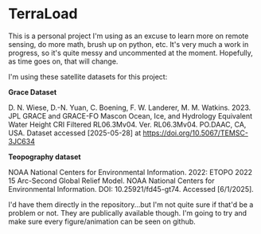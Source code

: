 # TerraLoad
This is a personal project I'm using as an excuse to learn more on remote sensing, do more math, brush up on python, etc. It's very much a work in progress, so it's quite messy and uncommented at the moment. Hopefully, as time goes on, that will change.

I'm using these satellite datasets for this project:

**Grace Dataset**

D. N. Wiese, D.-N. Yuan, C. Boening, F. W. Landerer, M. M. Watkins. 2023. JPL GRACE and GRACE-FO Mascon Ocean, Ice, and Hydrology Equivalent Water Height CRI Filtered RL06.3Mv04. Ver. RL06.3Mv04. PO.DAAC, CA, USA. Dataset accessed [2025-05-28] at https://doi.org/10.5067/TEMSC-3JC634

**Teopography dataset**

NOAA National Centers for Environmental Information. 2022: ETOPO 2022 15 Arc-Second Global Relief Model. NOAA National Centers for Environmental Information. DOI: 10.25921/fd45-gt74. Accessed [6/1/2025].

I'd have them directly in the repository...but I'm not quite sure if that'd be a problem or not. They are publically available though. I'm going to try and make sure every figure/animation can be seen on github.
